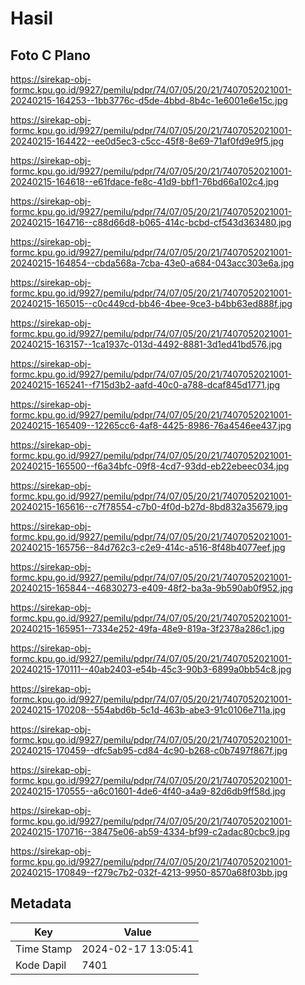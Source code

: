 # Hasil

## Foto C Plano

https://sirekap-obj-formc.kpu.go.id/9927/pemilu/pdpr/74/07/05/20/21/7407052021001-20240215-164253--1bb3776c-d5de-4bbd-8b4c-1e6001e6e15c.jpg

https://sirekap-obj-formc.kpu.go.id/9927/pemilu/pdpr/74/07/05/20/21/7407052021001-20240215-164422--ee0d5ec3-c5cc-45f8-8e69-71af0fd9e9f5.jpg

https://sirekap-obj-formc.kpu.go.id/9927/pemilu/pdpr/74/07/05/20/21/7407052021001-20240215-164618--e61fdace-fe8c-41d9-bbf1-76bd66a102c4.jpg

https://sirekap-obj-formc.kpu.go.id/9927/pemilu/pdpr/74/07/05/20/21/7407052021001-20240215-164716--c88d66d8-b065-414c-bcbd-cf543d363480.jpg

https://sirekap-obj-formc.kpu.go.id/9927/pemilu/pdpr/74/07/05/20/21/7407052021001-20240215-164854--cbda568a-7cba-43e0-a684-043acc303e6a.jpg

https://sirekap-obj-formc.kpu.go.id/9927/pemilu/pdpr/74/07/05/20/21/7407052021001-20240215-165015--c0c449cd-bb46-4bee-9ce3-b4bb63ed888f.jpg

https://sirekap-obj-formc.kpu.go.id/9927/pemilu/pdpr/74/07/05/20/21/7407052021001-20240215-163157--1ca1937c-013d-4492-8881-3d1ed41bd576.jpg

https://sirekap-obj-formc.kpu.go.id/9927/pemilu/pdpr/74/07/05/20/21/7407052021001-20240215-165241--f715d3b2-aafd-40c0-a788-dcaf845d1771.jpg

https://sirekap-obj-formc.kpu.go.id/9927/pemilu/pdpr/74/07/05/20/21/7407052021001-20240215-165409--12265cc6-4af8-4425-8986-76a4546ee437.jpg

https://sirekap-obj-formc.kpu.go.id/9927/pemilu/pdpr/74/07/05/20/21/7407052021001-20240215-165500--f6a34bfc-09f8-4cd7-93dd-eb22ebeec034.jpg

https://sirekap-obj-formc.kpu.go.id/9927/pemilu/pdpr/74/07/05/20/21/7407052021001-20240215-165616--c7f78554-c7b0-4f0d-b27d-8bd832a35679.jpg

https://sirekap-obj-formc.kpu.go.id/9927/pemilu/pdpr/74/07/05/20/21/7407052021001-20240215-165756--84d762c3-c2e9-414c-a516-8f48b4077eef.jpg

https://sirekap-obj-formc.kpu.go.id/9927/pemilu/pdpr/74/07/05/20/21/7407052021001-20240215-165844--46830273-e409-48f2-ba3a-9b590ab0f952.jpg

https://sirekap-obj-formc.kpu.go.id/9927/pemilu/pdpr/74/07/05/20/21/7407052021001-20240215-165951--7334e252-49fa-48e9-819a-3f2378a286c1.jpg

https://sirekap-obj-formc.kpu.go.id/9927/pemilu/pdpr/74/07/05/20/21/7407052021001-20240215-170111--40ab2403-e54b-45c3-90b3-6899a0bb54c8.jpg

https://sirekap-obj-formc.kpu.go.id/9927/pemilu/pdpr/74/07/05/20/21/7407052021001-20240215-170208--554abd6b-5c1d-463b-abe3-91c0106e711a.jpg

https://sirekap-obj-formc.kpu.go.id/9927/pemilu/pdpr/74/07/05/20/21/7407052021001-20240215-170459--dfc5ab95-cd84-4c90-b268-c0b7497f867f.jpg

https://sirekap-obj-formc.kpu.go.id/9927/pemilu/pdpr/74/07/05/20/21/7407052021001-20240215-170555--a6c01601-4de6-4f40-a4a9-82d6db9ff58d.jpg

https://sirekap-obj-formc.kpu.go.id/9927/pemilu/pdpr/74/07/05/20/21/7407052021001-20240215-170716--38475e06-ab59-4334-bf99-c2adac80cbc9.jpg

https://sirekap-obj-formc.kpu.go.id/9927/pemilu/pdpr/74/07/05/20/21/7407052021001-20240215-170849--f279c7b2-032f-4213-9950-8570a68f03bb.jpg


## Metadata

| Key        | Value               |
| ---------- | ------------------- |
| Time Stamp | 2024-02-17 13:05:41 |
| Kode Dapil | 7401                |



